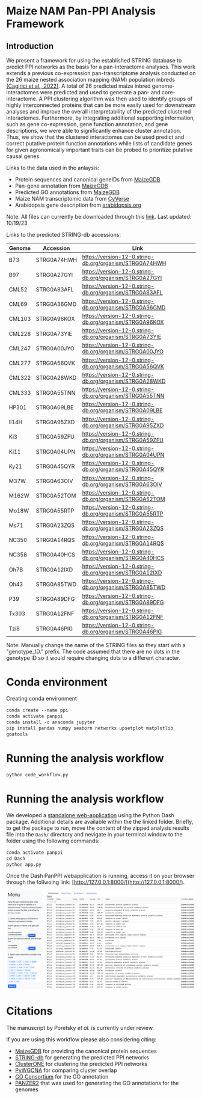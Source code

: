 # Maize NAM Pan-PPI Analysis Framework

## Introduction

We present a framework for using the established STRING database to predict PPI networks as the basis for a pan-interactome analyses. This work extends a previous co-expression pan-transcriptome analysis conducted on the 26 maize nested association mapping (NAM) population inbreds [(Cagirici et al., 2022)](https://link.springer.com/article/10.1186/s12870-022-03985-z). A total of 26 predicted maize inbred genome-interactomes were predicted and used to generate a pan- and core-interactome. A PPI clustering algorithm was then used to identify groups of highly interconnected proteins that can be more easily used for downstream analyses and improve the overall interpretability of the predicted clustered interactomes. Furthermore, by integrating additional supporting information, such as gene co-expression, gene function annotation, and gene descriptions, we were able to significantly enhance cluster annotation. Thus, we show that the clustered interactomes can be used predict and correct putative protein function annotations while lists of candidate genes for given agronomically important traits can be probed to prioritize putative causal genes.

Links to the data used in the anlaysis:

* Protein sequences and canonical geneIDs from [MaizeGDB](https://download.maizegdb.org/)
* Pan-gene annotation from [MaizeGDB](https://download.maizegdb.org/Pan-genes/MaizeGDB_maize_pangene_2020_08.tsv.gz)
* Predicted GO annotations from [MaizeGDB](https://download.maizegdb.org/GeneFunction_and_Expression/Pannzer_GO_Terms/)
* Maize NAM transcriptomic data from [CyVerse](https://datacommons.cyverse.org/browse/iplant/home/maizegdb/maizegdb/MaizeGDB_qTeller_FPKM/NAM_qTeller_FPKM/NAM_Consortium_2021_qTeller_FPKM_unaveraged)
* Arabidopsis gene description from [arabidopsis.org](https://www.arabidopsis.org/download_files/Public_Data_Releases/TAIR_Data_20220331/Araport11_functional_descriptions_20220331.txt.gz)

Note: All files can currently be downloaded through this [link](https://www.dropbox.com/s/36782l72h53ldbn/PanPPI.zip?dl=0). Last updated: 10/19/23

Links to the predicted STRING-db accessions:

| Genome | Accession | Link |
| ------------- | ------------- | ------------- |
| B73 | STRG0A74HWH | https://version-12-0.string-db.org/organism/STRG0A74HWH |
| B97 | STRG0A27GYI | https://version-12-0.string-db.org/organism/STRG0A27GYI |
| CML52 | STRG0A83AFL | https://version-12-0.string-db.org/organism/STRG0A83AFL |
| CML69 | STRG0A36GMD | https://version-12-0.string-db.org/organism/STRG0A36GMD |
| CML103 | STRG0A96KOX | https://version-12-0.string-db.org/organism/STRG0A96KOX |
| CML228 | STRG0A73YIE | https://version-12-0.string-db.org/organism/STRG0A73YIE |
| CML247 | STRG0A00JYO | https://version-12-0.string-db.org/organism/STRG0A00JYO |
| CML277 | STRG0A56QVK | https://version-12-0.string-db.org/organism/STRG0A56QVK |
| CML322 | STRG0A28WKD | https://version-12-0.string-db.org/organism/STRG0A28WKD |
| CML333 | STRG0A55TNN | https://version-12-0.string-db.org/organism/STRG0A55TNN |
| HP301 | STRG0A09LBE | https://version-12-0.string-db.org/organism/STRG0A09LBE |
| Il14H | STRG0A95ZXD | https://version-12-0.string-db.org/organism/STRG0A95ZXD |
| Ki3 | STRG0A59ZFU | https://version-12-0.string-db.org/organism/STRG0A59ZFU |
| Ki11 | STRG0A04UPN | https://version-12-0.string-db.org/organism/STRG0A04UPN |
| Ky21 | STRG0A45QYR | https://version-12-0.string-db.org/organism/STRG0A45QYR |
| M37W | STRG0A63OIV | https://version-12-0.string-db.org/organism/STRG0A63OIV |
| M162W | STRG0A52TOM | https://version-12-0.string-db.org/organism/STRG0A52TOM |
| Mo18W | STRG0A55RTP | https://version-12-0.string-db.org/organism/STRG0A55RTP |
| Ms71 | STRG0A23ZQS | https://version-12-0.string-db.org/organism/STRG0A23ZQS |
| NC350 | STRG0A14RQS | https://version-12-0.string-db.org/organism/STRG0A14RQS |
| NC358 | STRG0A40HCS | https://version-12-0.string-db.org/organism/STRG0A40HCS |
| Oh7B | STRG0A12IXD | https://version-12-0.string-db.org/organism/STRG0A12IXD |
| Oh43 | STRG0A85TWD | https://version-12-0.string-db.org/organism/STRG0A85TWD |
| P39 | STRG0A89DFG | https://version-12-0.string-db.org/organism/STRG0A89DFG |
| Tx303 | STRG0A12FNF | https://version-12-0.string-db.org/organism/STRG0A12FNF |
| Tzi8 | STRG0A46PIG | https://version-12-0.string-db.org/organism/STRG0A46PIG |

Note: Manually change the name of the STRING files so they start with a "genotype_ID." prefix. The code assumed that there are no dots in the genotype ID so it would require changing dots to a different character.

# Conda environment

Creating conda environment
```
conda create --name ppi
conda activate panppi
conda install -c anaconda jupyter 
pip install pandas numpy seaborn networkx upsetplot matplotlib goatools
```

# Running the analysis workflow

```
python code_workflow.py
```

# Running the analysis workflow

We developed a [standalone web-application](https://github.com/eporetsky/PanPPI/tree/main/Dash) using the Python Dash package. Additional details are available within the the linked folder. Briefly, to get the package to run, move the content of the zipped analysis results file into the `Dash/` directory and nevigate in your terminal window to the folder using the following commands: 

```
conda activate panppi
cd Dash
python app.py
```

Once the Dash PanPPI webapplication is running, access it on your browser through the follwoing link: [http://127.0.0.1:8000/](http://127.0.0.1:8000/).

![screenshot_datainput](dash/img/screenshot_dash_app.png)

# Citations

The manuscript by Poretsky <i>et al.</i> is currently under review.

If you are using this workflow please also considering citing:
* [MaizeGDB](https://download.maizegdb.org/) for providing the canonical protein sequences
* [STRING-db](https://string-db.org/) for generating the predicted PPI networks
* [ClusterONE](https://paccanarolab.org/cluster-one/) for clustering the predicted PPI networks
* [PyWGCNA](https://github.com/mortazavilab/PyWGCNA/blob/main/PyWGCNA/comparison.py) for comparing cluster overlap
* [GO Consortium](https://www.geneontology.org/) for the GO annotation
* [PANZER2](http://ekhidna2.biocenter.helsinki.fi/sanspanz/) that was used for generating the GO annotations for the genomes
